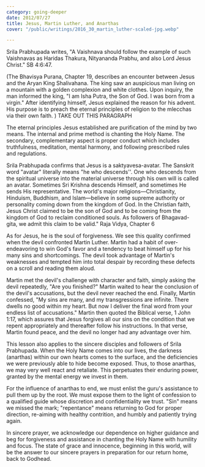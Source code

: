 ```yaml
---
category: going-deeper
date: 2012/07/27
title: Jesus, Martin Luther, and Anarthas
cover: "/public/writings/2016_30_martin_luther-scaled-jpg.webp"

---
```


Srila Prabhupada writes, "A Vaishnava should follow the example of such Vaishnavas as Haridas Thakura, Nityananda Prabhu, and also Lord Jesus Christ."  SB 4:6:47.  

(The Bhavisya Purana, Chapter 19, describes an encounter between Jesus and the Aryan King Shalivahana. The king saw an auspicious man living on a mountain with a golden complexion and white clothes. Upon inquiry, the man informed the king, "I am Isha Putra, the Son of God. I was born from a virgin." After identifying himself, Jesus explained the reason for his advent. His purpose is to preach the eternal principles of religion to the mlecchas via their own faith. ) TAKE OUT THIS PARAGRAPH 

The eternal principles Jesus established are purification of the mind by two means. The internal and prime method is chanting the Holy Name. The secondary, complementary aspect is proper conduct which includes truthfulness, meditation, mental harmony, and following prescribed rules and regulations.

Srila Prabhupada confirms that Jesus is a saktyavesa-avatar. The Sanskrit word "avatar" literally means "he who descends''. One who descends from the spiritual universe into the material universe through his own will is called an avatar. Sometimes Sri Krishna descends Himself, and sometimes He sends His representative. The world's major religions—Christianity, Hinduism, Buddhism, and Islam—believe in some supreme authority or personality coming down from the kingdom of God. In the Christian faith, Jesus Christ claimed to be the son of God and to be coming from the kingdom of God to reclaim conditioned souls. As followers of Bhagavad-gita, we admit this claim to be valid." Raja Vidya, Chapter 6

As for Jesus, he is the soul of forgiveness. We see this quality confirmed when the devil confronted Martin Luther. Martin had a habit of over-endeavoring to win God's favor and a tendency to beat himself up for his many sins and shortcomings. The devil took advantage of Martin's weaknesses and tempted him into total despair by recording these defects on a scroll and reading them aloud.

Martin met the devil's challenge with character and faith, simply asking the devil repeatedly, "Are you finished?" Martin waited to hear the conclusion of the devil's accusations, but the devil never reached the end. Finally, Martin confessed, "My sins are many, and my transgressions are infinite. There dwells no good within my heart. But now I deliver the final word from your endless list of accusations." Martin then quoted the Biblical verse, 1 John 1:17, which assures that Jesus forgives all our sins on the condition that we repent appropriately and thereafter follow his instructions. In that verse, Martin found peace, and the devil no longer had any advantage over him.

This lesson also applies to the sincere disciples and followers of Srila Prabhupada. When the Holy Name comes into our lives, the darkness (anarthas) within our own hearts comes to the surface, and the deficiencies we were previously able to hide become exposed. Thus, to those anarthas, we may very well react and retaliate. This perpetuates their enduring power, granted by the mental energy we invest in them. 

For the influence of anarthas to end, we must enlist the guru's assistance to pull them up by the root. We must expose them to the light of confession to a qualified guide whose discretion and confidentiality we trust. "Sin" means we missed the mark; "repentance" means returning to God for proper direction, re-aiming with healthy contrition, and humbly and patiently trying again.

In sincere prayer, we acknowledge our dependence on higher guidance and beg for forgiveness and assistance in chanting the Holy Name with humility and focus. The state of grace and innocence, beginning in this world, will be the answer to our sincere prayers in preparation for our return home, back to Godhead.